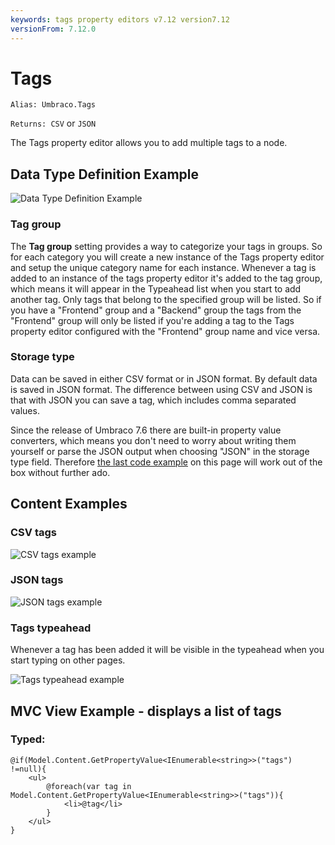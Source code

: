 ```yaml
---
keywords: tags property editors v7.12 version7.12
versionFrom: 7.12.0
---
```


# Tags
`Alias: Umbraco.Tags`

`Returns: CSV` or `JSON`

The Tags property editor allows you to add multiple tags to a node.

## Data Type Definition Example

![Data Type Definition Example](images/tags/configuration.png)

### Tag group

The **Tag group** setting provides a way to categorize your tags in groups. So for each category you will create a new instance of the Tags property editor and setup the unique category name for each instance. Whenever a tag is added to an instance of the tags property editor it's added to the tag group, which means it will appear in the Typeahead list when you start to add another tag. Only tags that belong to the specified group will be listed. So if you have a "Frontend" group and a "Backend" group the tags from the "Frontend" group will only be listed if you're adding a tag to the Tags property editor configured with the "Frontend" group name and vice versa.

### Storage type

Data can be saved in either CSV format or in JSON format. By default data is saved in JSON format. The difference between using CSV and JSON is that with JSON you can save a tag, which includes comma separated values.

Since the release of Umbraco 7.6 there are built-in property value converters, which means you don't need to worry about writing them yourself or parse the JSON output when choosing "JSON" in the storage type field. Therefore [the last code example](mvc-view-example-displays-a-list-of-tags) on this page will work out of the box without further ado.

## Content Examples

### CSV tags

![CSV tags example](images/tags/7_6/csv-example.png)

### JSON tags

![JSON tags example](images/tags/7_6/json-example.png)

### Tags typeahead

Whenever a tag has been added it will be visible in the typeahead when you start typing on other pages.

![Tags typeahead example](images/tags/7_6/typeahead.png)

## MVC View Example - displays a list of tags

### Typed:

    @if(Model.Content.GetPropertyValue<IEnumerable<string>>("tags") !=null){
        <ul>
            @foreach(var tag in Model.Content.GetPropertyValue<IEnumerable<string>>("tags")){
                <li>@tag</li>
            }
        </ul>
    }


